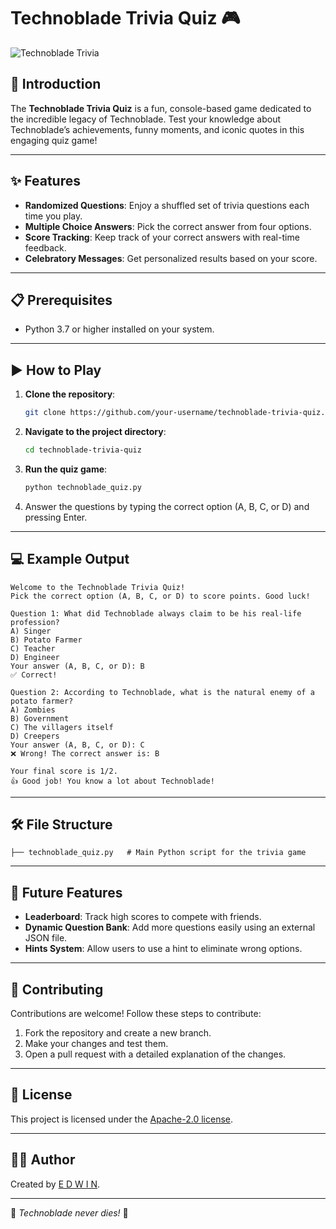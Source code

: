 # Technoblade Trivia Quiz 🎮

![Technoblade Trivia](https://via.placeholder.com/1000x250?text=Technoblade+Trivia+Quiz)

## 🐷 Introduction

The **Technoblade Trivia Quiz** is a fun, console-based game dedicated to the incredible legacy of Technoblade. Test your knowledge about Technoblade’s achievements, funny moments, and iconic quotes in this engaging quiz game!

---

## ✨ Features

- **Randomized Questions**: Enjoy a shuffled set of trivia questions each time you play.
- **Multiple Choice Answers**: Pick the correct answer from four options.
- **Score Tracking**: Keep track of your correct answers with real-time feedback.
- **Celebratory Messages**: Get personalized results based on your score.

---

## 📋 Prerequisites

- Python 3.7 or higher installed on your system.

---

## ▶️ How to Play

1. **Clone the repository**:
   ```bash
   git clone https://github.com/your-username/technoblade-trivia-quiz.git
   ```

2. **Navigate to the project directory**:
   ```bash
   cd technoblade-trivia-quiz
   ```

3. **Run the quiz game**:
   ```bash
   python technoblade_quiz.py
   ```

4. Answer the questions by typing the correct option (A, B, C, or D) and pressing Enter.

---

## 💻 Example Output

```plaintext
Welcome to the Technoblade Trivia Quiz!
Pick the correct option (A, B, C, or D) to score points. Good luck!

Question 1: What did Technoblade always claim to be his real-life profession?
A) Singer
B) Potato Farmer
C) Teacher
D) Engineer
Your answer (A, B, C, or D): B
✅ Correct!

Question 2: According to Technoblade, what is the natural enemy of a potato farmer?
A) Zombies
B) Government
C) The villagers itself
D) Creepers
Your answer (A, B, C, or D): C
❌ Wrong! The correct answer is: B

Your final score is 1/2.
👍 Good job! You know a lot about Technoblade!
```

---

## 🛠️ File Structure

```plaintext
├── technoblade_quiz.py   # Main Python script for the trivia game
```

---

## 🔮 Future Features

- **Leaderboard**: Track high scores to compete with friends.
- **Dynamic Question Bank**: Add more questions easily using an external JSON file.
- **Hints System**: Allow users to use a hint to eliminate wrong options.

---

## 🤝 Contributing

Contributions are welcome! Follow these steps to contribute:
1. Fork the repository and create a new branch.
2. Make your changes and test them.
3. Open a pull request with a detailed explanation of the changes.

---

## 📝 License

This project is licensed under the [Apache-2.0 license](LICENSE).

---

## 👨‍💻 Author

Created by [E D W I N](https://github.com/edwingeorgeshaji).

---

🌟 *Technoblade never dies!* 🌟


